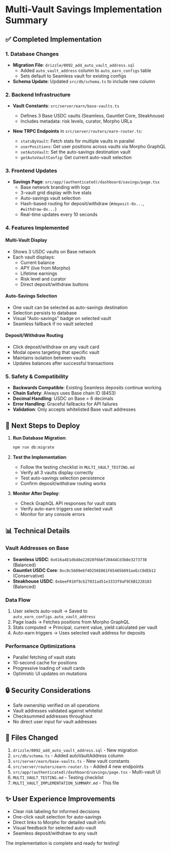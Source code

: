# Multi-Vault Savings Implementation Summary

## ✅ Completed Implementation

### 1. Database Changes
- **Migration File**: `drizzle/0092_add_auto_vault_address.sql`
  - Added `auto_vault_address` column to `auto_earn_configs` table
  - Sets default to Seamless vault for existing configs
- **Schema Update**: Updated `src/db/schema.ts` to include new column

### 2. Backend Infrastructure
- **Vault Constants**: `src/server/earn/base-vaults.ts`
  - Defines 3 Base USDC vaults (Seamless, Gauntlet Core, Steakhouse)
  - Includes metadata: risk levels, curator, Morpho URLs
  
- **New TRPC Endpoints** in `src/server/routers/earn-router.ts`:
  - `statsByVault`: Fetch stats for multiple vaults in parallel
  - `userPositions`: Get user positions across vaults via Morpho GraphQL
  - `setAutoVault`: Set the auto-savings destination vault
  - `getAutoVaultConfig`: Get current auto-vault selection

### 3. Frontend Updates
- **Savings Page**: `src/app/(authenticated)/dashboard/savings/page.tsx`
  - Base network branding with logo
  - 3-vault grid display with live stats
  - Auto-savings vault selection
  - Hash-based routing for deposit/withdraw (`#deposit-0x...`, `#withdraw-0x...`)
  - Real-time updates every 10 seconds

### 4. Features Implemented

#### Multi-Vault Display
- Shows 3 USDC vaults on Base network
- Each vault displays:
  - Current balance
  - APY (live from Morpho)
  - Lifetime earnings
  - Risk level and curator
  - Direct deposit/withdraw buttons

#### Auto-Savings Selection
- One vault can be selected as auto-savings destination
- Selection persists to database
- Visual "Auto-savings" badge on selected vault
- Seamless fallback if no vault selected

#### Deposit/Withdraw Routing
- Click deposit/withdraw on any vault card
- Modal opens targeting that specific vault
- Maintains isolation between vaults
- Updates balances after successful transactions

### 5. Safety & Compatibility
- **Backwards Compatible**: Existing Seamless deposits continue working
- **Chain Safety**: Always uses Base chain ID (8453)
- **Decimal Handling**: USDC on Base = 6 decimals
- **Error Handling**: Graceful fallbacks for API failures
- **Validation**: Only accepts whitelisted Base vault addresses

## 🚀 Next Steps to Deploy

1. **Run Database Migration**:
   ```bash
   npm run db:migrate
   ```

2. **Test the Implementation**:
   - Follow the testing checklist in `MULTI_VAULT_TESTING.md`
   - Verify all 3 vaults display correctly
   - Test auto-savings selection persistence
   - Confirm deposit/withdraw routing works

3. **Monitor After Deploy**:
   - Check GraphQL API responses for vault stats
   - Verify auto-earn triggers use selected vault
   - Monitor for any console errors

## 📊 Technical Details

### Vault Addresses on Base
- **Seamless USDC**: `0x616a4E1db48e22028f6bbf20444Cd3b8e3273738` (Balanced)
- **Gauntlet USDC Core**: `0xc0c5689e6f4D256E861F65465b691aeEcC0dEb12` (Conservative)
- **Steakhouse USDC**: `0xbeeF010f9cb27031ad51e3333f9aF9C6B1228183` (Balanced)

### Data Flow
1. User selects auto-vault → Saved to `auto_earn_configs.auto_vault_address`
2. Page loads → Fetches positions from Morpho GraphQL
3. Stats computed → Principal, current value, yield calculated per vault
4. Auto-earn triggers → Uses selected vault address for deposits

### Performance Optimizations
- Parallel fetching of vault stats
- 10-second cache for positions
- Progressive loading of vault cards
- Optimistic UI updates on mutations

## 🔒 Security Considerations
- Safe ownership verified on all operations
- Vault addresses validated against whitelist
- Checksummed addresses throughout
- No direct user input for vault addresses

## 📝 Files Changed
1. `drizzle/0092_add_auto_vault_address.sql` - New migration
2. `src/db/schema.ts` - Added autoVaultAddress column
3. `src/server/earn/base-vaults.ts` - New vault constants
4. `src/server/routers/earn-router.ts` - Added 4 new endpoints
5. `src/app/(authenticated)/dashboard/savings/page.tsx` - Multi-vault UI
6. `MULTI_VAULT_TESTING.md` - Testing checklist
7. `MULTI_VAULT_IMPLEMENTATION_SUMMARY.md` - This file

## ✨ User Experience Improvements
- Clear risk labeling for informed decisions
- One-click vault selection for auto-savings
- Direct links to Morpho for detailed vault info
- Visual feedback for selected auto-vault
- Seamless deposit/withdraw to any vault

The implementation is complete and ready for testing!